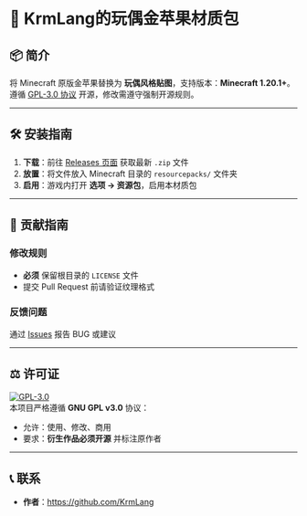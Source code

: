 # 🍎 KrmLang的玩偶金苹果材质包 

## 📦 简介  
将 Minecraft 原版金苹果替换为 **玩偶风格贴图**，支持版本：**Minecraft 1.20.1+**。  
遵循 [GPL-3.0 协议](LICENSE) 开源，修改需遵守强制开源规则。

---

## 🛠️ 安装指南  
1. **下载**：前往 [Releases 页面](https://github.com/KrmLang/minecraft-golden-apple-texture-pack/releases) 获取最新 `.zip` 文件  
2. **放置**：将文件放入 Minecraft 目录的 `resourcepacks/` 文件夹  
3. **启用**：游戏内打开 **选项 → 资源包**，启用本材质包  

---

## 🤝 贡献指南  
### 修改规则  
- **必须** 保留根目录的 `LICENSE` 文件  
- 提交 Pull Request 前请验证纹理格式
### 反馈问题  
通过 [Issues](https://github.com/KrmLang/minecraft-golden-apple-texture-pack/issues) 报告 BUG 或建议  

---

## ⚖️ 许可证  
[![GPL-3.0](https://img.shields.io/badge/License-GPL%203.0-blue.svg)](LICENSE)  
本项目严格遵循 **GNU GPL v3.0** 协议：  
- 允许：使用、修改、商用  
- 要求：**衍生作品必须开源** 并标注原作者  

---

## 📞 联系  
- **作者**：https://github.com/KrmLang